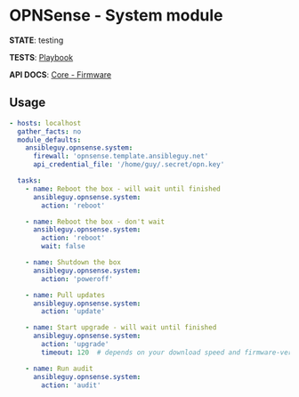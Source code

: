 # OPNSense - System module

**STATE**: testing

**TESTS**: [Playbook](https://github.com/ansibleguy/collection_opnsense/blob/stable/tests/system.yml)

**API DOCS**: [Core - Firmware](https://docs.opnsense.org/development/api/core/firmware.html)

## Usage

```yaml
- hosts: localhost
  gather_facts: no
  module_defaults:
    ansibleguy.opnsense.system:
      firewall: 'opnsense.template.ansibleguy.net'
      api_credential_file: '/home/guy/.secret/opn.key'

  tasks:
    - name: Reboot the box - will wait until finished
      ansibleguy.opnsense.system:
        action: 'reboot'

    - name: Reboot the box - don't wait
      ansibleguy.opnsense.system:
        action: 'reboot'
        wait: false

    - name: Shutdown the box
      ansibleguy.opnsense.system:
        action: 'poweroff'

    - name: Pull updates
      ansibleguy.opnsense.system:
        action: 'update'

    - name: Start upgrade - will wait until finished
      ansibleguy.opnsense.system:
        action: 'upgrade'
        timeout: 120  # depends on your download speed and firmware-version

    - name: Run audit
      ansibleguy.opnsense.system:
        action: 'audit'
```
